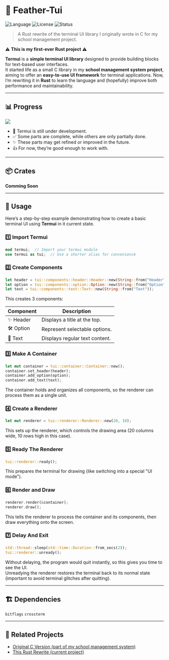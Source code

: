 # 🦀 Feather-Tui

![Language](https://img.shields.io/badge/language-Rust-orange?logo=rust)
![License](https://img.shields.io/badge/license-MIT-blue)
![Status](https://img.shields.io/badge/status-WIP-yellow)

> A Rust rewrite of the terminal UI library I originally wrote in C for my school management project.

⚠️ **This is my first-ever Rust project** ⚠️

**Termui** is a **simple terminal UI library** designed to provide building blocks for text-based user interfaces.  
It started life as a small C library in my **school management system project**, aiming to offer an **easy-to-use UI framework** for terminal applications. Now, I’m rewriting it in **Rust** to learn the language and (hopefully) improve both performance and maintainability.

---

## 📊 Progress

![](https://geps.dev/progress/50)

* 🚧 Termui is still under development.  
* ✅ Some parts are complete, while others are only partially done.  
* ✨ These parts may get refined or improved in the future.  
* 👍 For now, they’re good enough to work with.  

---

## 📦 Crates

**Comming Soon**

---

## 🚀 Usage

Here’s a step-by-step example demonstrating how to create a basic terminal UI using **Termui** in it current state.



### 1️⃣ Import Termui

```rust
mod termui;  // Import your termui module
use termui as tui;  // Use a shorter alias for convenience
```



### 2️⃣ Create Components

```rust
let header = tui::components::header::Header::new(String::from("Header"));
let option = tui::components::option::Option::new(String::from("Option"));
let text = tui::components::text::Text::new(String::from("Text"));
```

This creates 3 components:

| Component   | Description                           |
|-------------|---------------------------------------|
| ✨ Header   | Displays a title at the top.          |
| 🛠️ Option   | Represent selectable options.         |
| 📝 Text     | Displays regular text content.        |



### 3️⃣ Make A Container

```rust
let mut container = tui::container::Container::new();
container.set_header(header);
container.add_option(option);
container.add_text(text);
```

The container holds and organizes all components, so the renderer can process them as a single unit.



### 4️⃣ Create a Renderer

```rust
let mut renderer = tui::renderer::Renderer::new(20, 10);
```

This sets up the renderer, which controls the drawing area (20 columns wide, 10 rows high in this case).



### 5️⃣ Ready The Renderer

```rust
tui::renderer::ready();
```

This prepares the terminal for drawing (like switching into a special "UI mode").



### 6️⃣ Render and Draw

```rust
renderer.render(&container);
renderer.draw();
```

This tells the renderer to process the container and its components, then draw everything onto the screen.



### 7️⃣ Delay And Exit

```rust
std::thread::sleep(std::time::Duration::from_secs(2));
tui::renderer::unready();
```

Without delaying, the program would quit instantly, so this gives you time to see the UI.  
Unreadying the renderer restores the terminal back to its normal state (important to avoid terminal glitches after quitting).

---

## 🏗️ Dependencies

`bitflags` `crossterm`

---

## 🌱 Related Projects

- [Original C Version (part of my school management system)](https://github.com/nongtajkrub/school-management)
- [This Rust Rewrite (current project)](https://github.com/nongtajkrub/termui)
